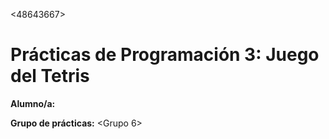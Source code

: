 <48643667>

# Prácticas de Programación 3: Juego del Tetris
**Alumno/a:** <Francisco Alejandro Azorin Gil>

**Grupo de prácticas:** <Grupo 6>
